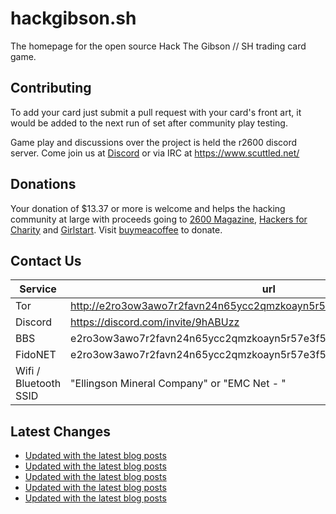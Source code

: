 # hackgibson.sh
The homepage for the open source Hack The Gibson // SH trading card game.


## Contributing

To add your card just submit a pull request with your card's front art, it would be added to the next run of set after community play testing.

Game play and discussions over the project is held the r2600 discord server. Come join us at [Discord](https://discord.com/invite/9hABUzz) or via IRC at https://www.scuttled.net/


## Donations

Your donation of $13.37 or more is welcome and helps the hacking community at large with proceeds going to [2600 Magazine](https://2600.com/), [Hackers for Charity](https://hackersforcharity.org) and [Girlstart](https://girlstart.org).  Visit [buymeacoffee](https://www.buymeacoffee.com/hackgibson.sh) to donate.


## Contact Us

Service | url
-|-
Tor | http://e2ro3ow3awo7r2favn24n65ycc2qmzkoayn5r57e3f56nvjwdcgg32ad.onion
Discord | https://discord.com/invite/9hABUzz
BBS | e2ro3ow3awo7r2favn24n65ycc2qmzkoayn5r57e3f56nvjwdcgg32ad.onion:23
FidoNET | e2ro3ow3awo7r2favn24n65ycc2qmzkoayn5r57e3f56nvjwdcgg32ad.onion:24554
Wifi / Bluetooth SSID | "Ellingson Mineral Company" or "EMC Net - <fidonet address>"

## Latest Changes
<!-- BLOG-POST-LIST:START -->
- [Updated with the latest blog posts](https://github.com/DFW2600/hackgibson.sh/commit/daecb54e456ea959fbd3d6904ef67a0779f9e16a)
- [Updated with the latest blog posts](https://github.com/DFW2600/hackgibson.sh/commit/4f929762976fab67c455a97e1072903c5b9bb97f)
- [Updated with the latest blog posts](https://github.com/DFW2600/hackgibson.sh/commit/89ac0481acd0259ccbbca06d8c059f1df636e6aa)
- [Updated with the latest blog posts](https://github.com/DFW2600/hackgibson.sh/commit/b2fa129f2a076f1c32fb02d22841b90585576518)
- [Updated with the latest blog posts](https://github.com/DFW2600/hackgibson.sh/commit/f48af838632c4ed24a7d1c3989b39370fec6bc32)
<!-- BLOG-POST-LIST:END -->

